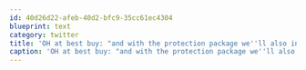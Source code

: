 ```yaml
---
id: 40d26d22-afeb-40d2-bfc9-35cc61ec4304
blueprint: text
category: twitter
title: 'OH at best buy: "and with the protection package we''ll also install windowd updates"'
caption: 'OH at best buy: "and with the protection package we''ll also install windowd updates"'
---
```

